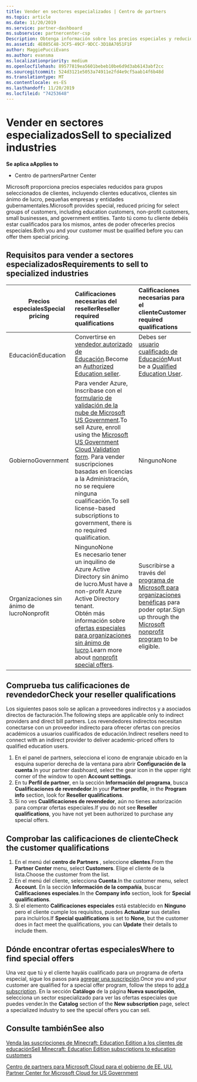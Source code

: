 ```yaml
---
title: Vender en sectores especializados | Centro de partners
ms.topic: article
ms.date: 11/20/2019
ms.service: partner-dashboard
ms.subservice: partnercenter-csp
Description: Obtenga información sobre los precios especiales y reducidos de Microsoft para determinados grupos de clientes, incluidos clientes de educación, clientes sin ánimo de lucro y usuarios de la administración pública.
ms.assetid: 4E085C48-3CF5-49CF-9DCC-3D18A7051F1F
author: MaggiePucciEvans
ms.author: evansma
ms.localizationpriority: medium
ms.openlocfilehash: 89577819ea5601bebeb10be6d9d3ab6143abf2cc
ms.sourcegitcommit: 524d3121e5053a74911e2fd4e9cf5aab14f6b48d
ms.translationtype: MT
ms.contentlocale: es-ES
ms.lasthandoff: 11/20/2019
ms.locfileid: "74253648"
---
```

# <a name="sell-to-specialized-industries"></a><span data-ttu-id="e31d9-103">Vender en sectores especializados</span><span class="sxs-lookup"><span data-stu-id="e31d9-103">Sell to specialized industries</span></span>

<span data-ttu-id="e31d9-104">**Se aplica a**</span><span class="sxs-lookup"><span data-stu-id="e31d9-104">**Applies to**</span></span>

-  <span data-ttu-id="e31d9-105">Centro de partners</span><span class="sxs-lookup"><span data-stu-id="e31d9-105">Partner Center</span></span>

<span data-ttu-id="e31d9-106">Microsoft proporciona precios especiales reducidos para grupos seleccionados de clientes, incluyendo clientes educativos, clientes sin ánimo de lucro, pequeñas empresas y entidades gubernamentales.</span><span class="sxs-lookup"><span data-stu-id="e31d9-106">Microsoft provides special, reduced pricing for select groups of customers, including education customers, non-profit customers, small businesses, and government entities.</span></span> <span data-ttu-id="e31d9-107">Tanto tú como tu cliente debéis estar cualificados para los mismos, antes de poder ofrecerles precios especiales.</span><span class="sxs-lookup"><span data-stu-id="e31d9-107">Both you and your customer must be qualified before you can offer them special pricing.</span></span> 

## <a name="requirements-to-sell-to-specialized-industries"></a><span data-ttu-id="e31d9-108">Requisitos para vender a sectores especializados</span><span class="sxs-lookup"><span data-stu-id="e31d9-108">Requirements to sell to specialized industries</span></span>

|<span data-ttu-id="e31d9-109">**Precios especiales**</span><span class="sxs-lookup"><span data-stu-id="e31d9-109">**Special pricing**</span></span>   |<span data-ttu-id="e31d9-110">**Calificaciones necesarias del reseller**</span><span class="sxs-lookup"><span data-stu-id="e31d9-110">**Reseller required qualifications**</span></span>   |<span data-ttu-id="e31d9-111">**Calificaciones necesarias para el cliente**</span><span class="sxs-lookup"><span data-stu-id="e31d9-111">**Customer required qualifications**</span></span>   |
|----------------------------|:---------------------------------|:------------------------------------------|
|<span data-ttu-id="e31d9-112">Educación</span><span class="sxs-lookup"><span data-stu-id="e31d9-112">Education</span></span>   |<span data-ttu-id="e31d9-113">Convertirse en [vendedor autorizado de Educación](https://www.mepn.com).</span><span class="sxs-lookup"><span data-stu-id="e31d9-113">Become an [Authorized Education seller](https://www.mepn.com).</span></span>   | <span data-ttu-id="e31d9-114">Debes ser [usuario cualificado de Educación](https://www.microsoftvolumelicensing.com/DocumentSearch.aspx?Mode=3&DocumentTypeId=7)</span><span class="sxs-lookup"><span data-stu-id="e31d9-114">Must be a [Qualified Education User](https://www.microsoftvolumelicensing.com/DocumentSearch.aspx?Mode=3&DocumentTypeId=7).</span></span>   |
|<span data-ttu-id="e31d9-115">Gobierno</span><span class="sxs-lookup"><span data-stu-id="e31d9-115">Government</span></span>   |<span data-ttu-id="e31d9-116">Para vender Azure, Inscríbase con el [formulario de validación de la nube de Microsoft US Government](https://azuregov.microsoft.com/csp).</span><span class="sxs-lookup"><span data-stu-id="e31d9-116">To sell Azure, enroll using the [Microsoft US Government Cloud Validation form](https://azuregov.microsoft.com/csp).</span></span> <span data-ttu-id="e31d9-117">Para vender suscripciones basadas en licencias a la Administración, no se requiere ninguna cualificación.</span><span class="sxs-lookup"><span data-stu-id="e31d9-117">To sell license-based subscriptions to government, there is no required qualification.</span></span>|   <span data-ttu-id="e31d9-118">Ninguno</span><span class="sxs-lookup"><span data-stu-id="e31d9-118">None</span></span>|
|<span data-ttu-id="e31d9-119">Organizaciones sin ánimo de lucro</span><span class="sxs-lookup"><span data-stu-id="e31d9-119">Nonprofit</span></span>  |<span data-ttu-id="e31d9-120">Ninguno</span><span class="sxs-lookup"><span data-stu-id="e31d9-120">None</span></span><br><span data-ttu-id="e31d9-121">Es necesario tener un inquilino de Azure Active Directory sin ánimo de lucro.</span><span class="sxs-lookup"><span data-stu-id="e31d9-121">Must have a non-profit Azure Active Directory tenant.</span></span><br><span data-ttu-id="e31d9-122">Obtén más información sobre [ofertas especiales para organizaciones sin ánimo de lucro](https://assetsprod.microsoft.com/mpn/nonprofit-skus-in-csp-faq.pdf).</span><span class="sxs-lookup"><span data-stu-id="e31d9-122">Learn more about [nonprofit special offers](https://assetsprod.microsoft.com/mpn/nonprofit-skus-in-csp-faq.pdf).</span></span>   |<span data-ttu-id="e31d9-123">Suscribirse a través del [programa de Microsoft para organizaciones benéficas](https://nonprofit.microsoft.com/#/register) para poder optar.</span><span class="sxs-lookup"><span data-stu-id="e31d9-123">Sign up through the [Microsoft nonprofit program](https://nonprofit.microsoft.com/#/register) to be eligible.</span></span>   |


## <a name="check-your-reseller-qualifications"></a><span data-ttu-id="e31d9-124">Comprueba tus calificaciones de revendedor</span><span class="sxs-lookup"><span data-stu-id="e31d9-124">Check your reseller qualifications</span></span>

<span data-ttu-id="e31d9-125">Los siguientes pasos solo se aplican a proveedores indirectos y a asociados directos de facturación.</span><span class="sxs-lookup"><span data-stu-id="e31d9-125">The following steps are applicable only to indirect providers and direct bill partners.</span></span> <span data-ttu-id="e31d9-126">Los revendedores indirectos necesitan conectarse con un proveedor indirecto para ofrecer ofertas con precios académicos a usuarios cualificados de educación.</span><span class="sxs-lookup"><span data-stu-id="e31d9-126">Indirect resellers need to connect with an indirect provider to deliver academic-priced offers to qualified education users.</span></span> 

1.  <span data-ttu-id="e31d9-127">En el panel de partners, selecciona el icono de engranaje ubicado en la esquina superior derecha de la ventana para abrir **Configuración de la cuenta**.</span><span class="sxs-lookup"><span data-stu-id="e31d9-127">In your partner dasbhoard, select the gear icon in the upper right corner of the window to open **Account settings**.</span></span>
2.  <span data-ttu-id="e31d9-128">En tu **Perfil de partner**, en la sección **Información del programa**, busca **Cualificaciones de revendedor**.</span><span class="sxs-lookup"><span data-stu-id="e31d9-128">In your **Partner profile**, in the **Program info** section, look for **Reseller qualifications**.</span></span>
3.  <span data-ttu-id="e31d9-129">Si no ves **Cualificaciones de revendedor**, aún no tienes autorización para comprar ofertas especiales.</span><span class="sxs-lookup"><span data-stu-id="e31d9-129">If you do not see **Reseller qualifications**, you have not yet been authorized to purchase any special offers.</span></span>

## <a name="check-the-customer-qualifications"></a><span data-ttu-id="e31d9-130">Comprobar las calificaciones de cliente</span><span class="sxs-lookup"><span data-stu-id="e31d9-130">Check the customer qualifications</span></span>

1.  <span data-ttu-id="e31d9-131">En el menú del **centro de Partners** , seleccione **clientes**.</span><span class="sxs-lookup"><span data-stu-id="e31d9-131">From the **Partner Center** menu, select **Customers**.</span></span> <span data-ttu-id="e31d9-132">Elige el cliente de la lista.</span><span class="sxs-lookup"><span data-stu-id="e31d9-132">Choose the customer from the list.</span></span>
2.  <span data-ttu-id="e31d9-133">En el menú del cliente, selecciona **Cuenta**.</span><span class="sxs-lookup"><span data-stu-id="e31d9-133">In the customer menu, select **Account**.</span></span> <span data-ttu-id="e31d9-134">En la sección **Información de la compañía**, buscar **Calificaciones especiales**.</span><span class="sxs-lookup"><span data-stu-id="e31d9-134">In the **Company info** section, look for **Special qualifications**.</span></span>
3.  <span data-ttu-id="e31d9-135">Si el elemento **Calificaciones especiales** está establecido en **Ninguno** pero el cliente cumple los requisitos, puedes **Actualizar** sus detalles para incluirlos.</span><span class="sxs-lookup"><span data-stu-id="e31d9-135">If **Special qualifications** is set to **None**, but the customer does in fact meet the qualifications, you can **Update** their details to include them.</span></span>

## <a name="where-to-find-special-offers"></a><span data-ttu-id="e31d9-136">Dónde encontrar ofertas especiales</span><span class="sxs-lookup"><span data-stu-id="e31d9-136">Where to find special offers</span></span>

<span data-ttu-id="e31d9-137">Una vez que tú y el cliente hayáis cualificado para un programa de oferta especial, sigue los pasos para [agregar una suscripción](create-a-new-subscription.md).</span><span class="sxs-lookup"><span data-stu-id="e31d9-137">Once you and your customer are qualified for a special offer program, follow the steps to [add a subscription](create-a-new-subscription.md).</span></span> <span data-ttu-id="e31d9-138">En la sección **Catálogo** de la página **Nueva suscripción**, selecciona un sector especializado para ver las ofertas especiales que puedes vender.</span><span class="sxs-lookup"><span data-stu-id="e31d9-138">In the **Catalog** section of the **New subscription** page, select a specialized industry to see the special offers you can sell.</span></span>

## <a name="see-also"></a><span data-ttu-id="e31d9-139">Consulte también</span><span class="sxs-lookup"><span data-stu-id="e31d9-139">See also</span></span>

[<span data-ttu-id="e31d9-140">Venda las suscripciones de Minecraft: Education Edition a los clientes de educación</span><span class="sxs-lookup"><span data-stu-id="e31d9-140">Sell Minecraft: Education Edition subscriptions to education customers</span></span>](minecraft-subscriptions.md)

[<span data-ttu-id="e31d9-141">Centro de partners para Microsoft Cloud para el gobierno de EE. UU.</span><span class="sxs-lookup"><span data-stu-id="e31d9-141"> Partner Center for Microsoft Cloud for US Government</span></span>](partner-center-for-microsoft-us-govt-cloud.md)


 

 

 



